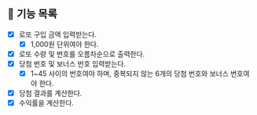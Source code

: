 ## 📝 기능 목록

- [x] 로또 구입 금액 입력받는다.
  - [x] 1,000원 단위여야 한다. 
- [x] 로또 수량 및 번호를 오름차순으로 출력한다.
- [x] 당첨 번호 및 보너스 번호 입력받는다.
  - [x] 1~45 사이의 번호여야 하며, 중복되지 않는 6개의 당첨 번호와 보너스 번호여야 한다.
- [x] 당첨 결과를 계산한다. 
- [x] 수익률을 계산한다.
